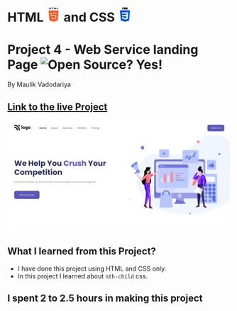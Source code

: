 # HTML ![](./readme-images/html-5-img.png) and CSS ![](./readme-images/css-3-img.png)

# Project 4 - Web Service landing Page ![Open Source? Yes!](https://badgen.net/badge/Open%20Source%20%3F/Yes%21/blue?icon=github)

By Maulik Vadodariya

## [Link to the live Project](https://web-service-landing-page.netlify.app/) 

![Completed Website](./readme-images/ScreenShot-20221028173129.png)

## What I learned from this Project?

- I have done this project using HTML and CSS only.
- In this project I learned about `nth-child` css.
 

## I spent 2 to 2.5 hours in making this project


